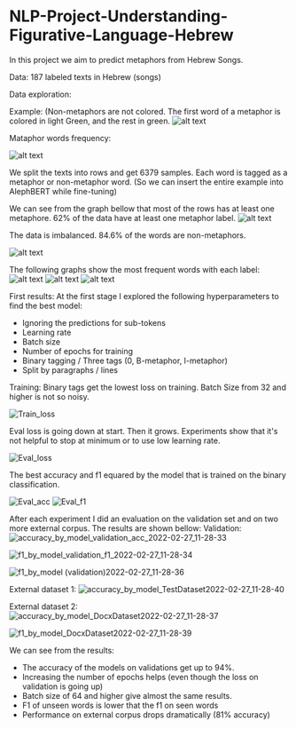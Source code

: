 # NLP-Project-Understanding-Figurative-Language-Hebrew

In this project we aim to predict metaphors from Hebrew Songs.

Data:
187 labeled texts in Hebrew (songs)

Data exploration:

Example: (Non-metaphors are not colored. The first word of a metaphor is colored in light Green, and the rest in green.
![alt text](data-exploration/Example_1.png)

Mataphor words frequency:

![alt text](data-exploration/metaphorWords.png)

We split the texts into rows and get 6379 samples.
Each word is tagged as a metaphor or non-metaphor word. (So we can insert the entire example into AlephBERT while fine-tuning)

We can see from the graph bellow that most of the rows has at least one metaphore.
62% of the data have at least one metaphor label.
![alt text](data-exploration/metaphorCount.png)

The data is imbalanced. 84.6% of the words are non-metaphors.


![alt text](data-exploration/LabelDistribution.png)

The following graphs show the most frequent words with each label:
![alt text](data-exploration/OFreq.png)
![alt text](data-exploration/IFreq.png)
![alt text](data-exploration/BFreq.png)

First results:
At the first stage I explored the following hyperparameters to find the best model:
- Ignoring the predictions for sub-tokens
- Learning rate
- Batch size
- Number of epochs for training
- Binary tagging / Three tags (0, B-metaphor, I-metaphor)
- Split by paragraphs / lines

Training:
Binary tags get the lowest loss on training. 
Batch Size from 32 and higher is not so noisy.

![Train_loss](https://user-images.githubusercontent.com/49562866/155875181-626f90c1-5177-4619-96a6-0834457773bd.png)

Eval loss is going down at start. Then it grows.
Experiments show that it's not helpful to stop at minimum or to use low learning rate.

![Eval_loss](https://user-images.githubusercontent.com/49562866/155875223-6289c4b4-81ae-4ea2-a156-8982f2d8c93a.png)

The best accuracy and f1 equared by the model that is trained on the binary classification.

![Eval_acc](https://user-images.githubusercontent.com/49562866/155875218-379708e2-7546-4624-93f4-173f74fe9d41.png)
![Eval_f1](https://user-images.githubusercontent.com/49562866/155875331-ea069d50-33e4-4d84-b5be-3fc4418f39e2.png)


After each experiment I did an evaluation on the validation set and on two more external corpus.
The results are shown bellow:
Validation:
![accuracy_by_model_validation_acc_2022-02-27_11-28-33](https://user-images.githubusercontent.com/49562866/155876958-b3a28829-fb4a-4c89-8f87-170c27372849.png)

![f1_by_model_validation_f1_2022-02-27_11-28-34](https://user-images.githubusercontent.com/49562866/155876973-e0ff84fa-1c2f-4ac4-8299-76b04d439705.png)

![f1_by_model (validation)2022-02-27_11-28-36](https://user-images.githubusercontent.com/49562866/155876963-e9d29f72-2dac-4722-835a-8a471b40d9a0.png)

External dataset 1:
![accuracy_by_model_TestDataset2022-02-27_11-28-40](https://user-images.githubusercontent.com/49562866/155876988-a6694a88-08e1-4740-899a-4168cdf6944b.png)

External dataset 2:
![accuracy_by_model_DocxDataset2022-02-27_11-28-37](https://user-images.githubusercontent.com/49562866/155877004-6db535f3-9228-4022-8dc4-ba312fc14945.png)

![f1_by_model_DocxDataset2022-02-27_11-28-39](https://user-images.githubusercontent.com/49562866/155877006-0572fb7c-aa93-40f4-830a-70aeeda70296.png)


We can see from the results:
- The accuracy of the models on validations get up to 94%.
- Increasing the number of epochs helps (even though the loss on validation is going up)
- Batch size of 64 and higher give almost the same results.
- F1 of unseen words is lower that the f1 on seen words
- Performance on external corpus drops dramatically (81% accuracy)


